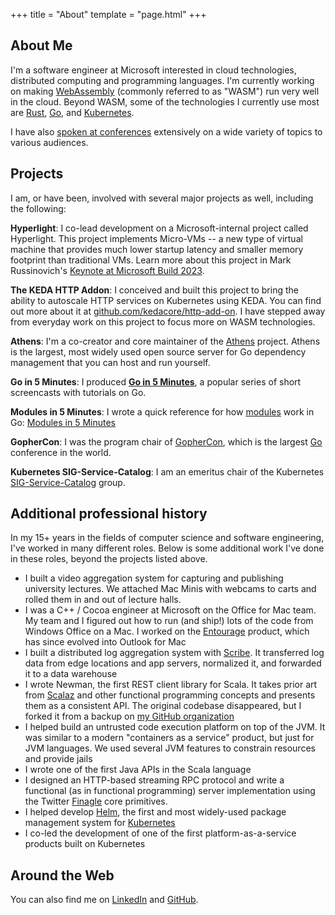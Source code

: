 +++
title = "About"
template = "page.html"
+++

## About Me

I'm a software engineer at Microsoft interested in cloud technologies, distributed computing and programming languages. I'm currently working on making [WebAssembly](https://webassembly.org/) (commonly referred to as "WASM") run very well in the cloud. Beyond WASM, some of the technologies I currently use most are [Rust](https://rust-lang.org), [Go](https://golang.org), and [Kubernetes](https://kubernetes.io).

I have also [spoken at conferences](/speaking) extensively on a wide variety of topics to various audiences.

## Projects

I am, or have been, involved with several major projects as well, including the following:

**Hyperlight**: I co-lead development on a Microsoft-internal project called Hyperlight. This project implements Micro-VMs -- a new type of virtual machine that provides much lower startup latency and smaller memory footprint than traditional VMs. Learn more about this project in Mark Russinovich's [Keynote at Microsoft Build 2023](https://www.youtube.com/watch?v=Tz2SOjKZwVA).

**The KEDA HTTP Addon**: I conceived and built this project to bring the ability to autoscale HTTP services on Kubernetes using KEDA. You can find out more about it at [github.com/kedacore/http-add-on](https://github.com/kedacore/http-add-on). I have stepped away from everyday work on this project to focus more on WASM technologies.

**Athens**: I'm a co-creator and core maintainer of the [Athens](http://docs.gomods.io) project. Athens is the largest, most widely used open source server for Go dependency management that you can host and run yourself.

**Go in 5 Minutes**: I produced **[Go in 5 Minutes](https://gifm.dev)**, a popular series of short screencasts with tutorials on Go.

**Modules in 5 Minutes**: I wrote a quick reference for how [modules](https://blog.golang.org/using-go-modules) work in Go: [Modules in 5 Minutes](/modules5)

**GopherCon**: I was the program chair of [GopherCon](https://gophercon.com), which is the largest [Go](https://golang.org) conference in the world.

**Kubernetes SIG-Service-Catalog**: I am an emeritus chair of the Kubernetes [SIG-Service-Catalog](https://svc-cat.io/) group.

## Additional professional history

In my 15+ years in the fields of computer science and software engineering, I've worked in many different roles. Below is some additional work I've done in these roles, beyond the projects listed above.

- I built a video aggregation system for capturing and publishing university lectures. We attached Mac Minis with webcams to carts and rolled them in and out of lecture halls.
- I was a C++ / Cocoa engineer at Microsoft on the Office for Mac team. My team and I figured out how to run (and ship!) lots of the code from Windows Office on a Mac. I worked on the [Entourage](https://en.wikipedia.org/wiki/Microsoft_Entourage) product, which has since evolved into Outlook for Mac
- I built a distributed log aggregation system with [Scribe](https://engineering.fb.com/data-infrastructure/scribe/). It transferred log data from edge locations and app servers, normalized it, and forwarded it to a data warehouse
- I wrote Newman, the first REST client library for Scala. It takes prior art from [Scalaz](https://github.com/scalaz/scalaz) and other functional programming concepts and presents them as a consistent API. The original codebase disappeared, but I forked it from a backup on [my GitHub organization](https://github.com/arschles/newman)
- I helped build an untrusted code execution platform on top of the JVM. It was similar to a modern "containers as a service" product, but just for JVM languages. We used several JVM features to constrain resources and provide jails
- I wrote one of the first Java APIs in the Scala language
- I designed an HTTP-based streaming RPC protocol and write a functional (as in functional programming) server implementation using the Twitter [Finagle](https://github.com/twitter/finagle) core primitives.
- I helped develop [Helm](https://helm.sh), the first and most widely-used package management system for [Kubernetes](https://kubernetes.io)
- I co-led the development of one of the first platform-as-a-service products built on Kubernetes

## Around the Web

You can also find me on [LinkedIn](https://www.linkedin.com/in/aaronschlesinger) and [GitHub](https://github.com/arschles).

